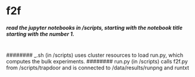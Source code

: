 # f2f

##### read the jupyter notebooks in  /scripts, starting with the notebook title starting with the number 1.<br><br>

######## _.sh (in /scripts) uses cluster resources to load run.py, which computes the bulk experiments.
######## run.py (in /scripts) calls f2f.py from /scripts/trapdoor and is connected to /data/results/runpng and runtxt
